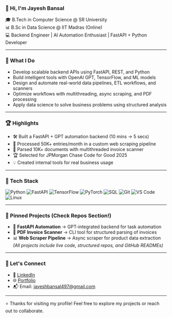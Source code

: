 
### 👋 Hi, I'm Jayesh Bansal

🎓 B.Tech in Computer Science @ SR University  
📊 B.Sc in Data Science @ IIT Madras (Online)  
💻 Backend Engineer | AI Automation Enthusiast | FastAPI + Python Developer

---

### 🔧 What I Do
- Develop scalable backend APIs using FastAPI, REST, and Python  
- Build intelligent tools with OpenAI GPT, TensorFlow, and ML models  
- Design and automate real-world data pipelines, ETL workflows, and scanners  
- Optimize workflows with multithreading, async scraping, and PDF processing  
- Apply data science to solve business problems using structured analysis  

---

### 🏆 Highlights
- 🛠 Built a FastAPI + GPT automation backend (10 mins → 5 secs)  
- 🔁 Processed 50K+ entries/month in a custom web scraping pipeline  
- 📄 Parsed 10K+ documents with multithreaded invoice scanner  
- 🏆 Selected for JPMorgan Chase Code for Good 2025  
- 💡 Created internal tools for real business usage  

---

### 🚀 Tech Stack
![Python](https://img.shields.io/badge/-Python-333333?style=flat&logo=python)
![FastAPI](https://img.shields.io/badge/-FastAPI-333333?style=flat&logo=fastapi)
![TensorFlow](https://img.shields.io/badge/-TensorFlow-333333?style=flat&logo=tensorflow)
![PyTorch](https://img.shields.io/badge/-PyTorch-333333?style=flat&logo=pytorch)
![SQL](https://img.shields.io/badge/-SQL-333333?style=flat&logo=mysql)
![Git](https://img.shields.io/badge/-Git-333333?style=flat&logo=git)
![VS Code](https://img.shields.io/badge/-VSCode-333333?style=flat&logo=visual-studio-code)
![Linux](https://img.shields.io/badge/-Linux-333333?style=flat&logo=linux)

---

<!--
### 📈 GitHub Stats

![Jayesh's GitHub Stats](https://github-readme-stats.vercel.app/api?username=jayesh-bansal&show_icons=true&theme=github_dark)
![Top Languages](https://github-readme-stats.vercel.app/api/top-langs/?username=jayesh-bansal&layout=compact&theme=github_dark)
![GitHub Streak](https://github-readme-streak-stats.herokuapp.com/?user=jayesh-bansal&theme=github-dark-blue)
![Visitor Badge](https://komarev.com/ghpvc/?username=jayesh-bansal&style=flat-square)

---
-->

### 📂 Pinned Projects (Check Repos Section!)
- 🔧 **FastAPI Automation** → GPT-integrated backend for task automation  
- 📄 **PDF Invoice Scanner** → CLI tool for structured parsing of invoices  
- 📊 **Web Scraper Pipeline** → Async scraper for product data extraction  
*(All projects include live code, structured repos, and GitHub READMEs)*

---

### 💬 Let's Connect
- 💼 [LinkedIn](https://linkedin.com/in/jayeshbansal)  
- 🌐 [Portfolio](https://jayeshbansal.tech)  
- 📬 Email: jayeshbansal497@gmail.com

---

⭐ Thanks for visiting my profile! Feel free to explore my projects or reach out to collaborate.
